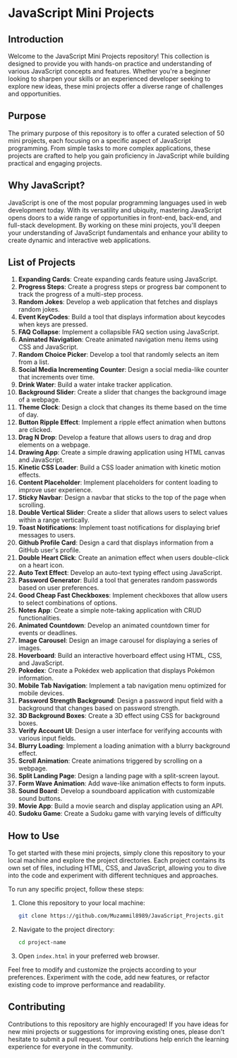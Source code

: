 # JavaScript Mini Projects

## Introduction
Welcome to the JavaScript Mini Projects repository! This collection is designed to provide you with hands-on practice and understanding of various JavaScript concepts and features. Whether you're a beginner looking to sharpen your skills or an experienced developer seeking to explore new ideas, these mini projects offer a diverse range of challenges and opportunities.

## Purpose
The primary purpose of this repository is to offer a curated selection of 50 mini projects, each focusing on a specific aspect of JavaScript programming. From simple tasks to more complex applications, these projects are crafted to help you gain proficiency in JavaScript while building practical and engaging projects.

## Why JavaScript?
JavaScript is one of the most popular programming languages used in web development today. With its versatility and ubiquity, mastering JavaScript opens doors to a wide range of opportunities in front-end, back-end, and full-stack development. By working on these mini projects, you'll deepen your understanding of JavaScript fundamentals and enhance your ability to create dynamic and interactive web applications.

## List of Projects
1. **Expanding Cards**: Create expanding cards feature using JavaScript.
2. **Progress Steps**: Create a progress steps or progress bar component to track the progress of a multi-step process.
3. **Random Jokes**: Develop a web application that fetches and displays random jokes.
4. **Event KeyCodes**: Build a tool that displays information about keycodes when keys are pressed.
5. **FAQ Collapse**: Implement a collapsible FAQ section using JavaScript.
6. **Animated Navigation**: Create animated navigation menu items using CSS and JavaScript.
7. **Random Choice Picker**: Develop a tool that randomly selects an item from a list.
8. **Social Media Incrementing Counter**: Design a social media-like counter that increments over time.
9. **Drink Water**: Build a water intake tracker application.
10. **Background Slider**: Create a slider that changes the background image of a webpage.
11. **Theme Clock**: Design a clock that changes its theme based on the time of day.
12. **Button Ripple Effect**: Implement a ripple effect animation when buttons are clicked.
13. **Drag N Drop**: Develop a feature that allows users to drag and drop elements on a webpage.
14. **Drawing App**: Create a simple drawing application using HTML canvas and JavaScript.
15. **Kinetic CSS Loader**: Build a CSS loader animation with kinetic motion effects.
16. **Content Placeholder**: Implement placeholders for content loading to improve user experience.
17. **Sticky Navbar**: Design a navbar that sticks to the top of the page when scrolling.
18. **Double Vertical Slider**: Create a slider that allows users to select values within a range vertically.
19. **Toast Notifications**: Implement toast notifications for displaying brief messages to users.
20. **Github Profile Card**: Design a card that displays information from a GitHub user's profile.
21. **Double Heart Click**: Create an animation effect when users double-click on a heart icon.
22. **Auto Text Effect**: Develop an auto-text typing effect using JavaScript.
23. **Password Generator**: Build a tool that generates random passwords based on user preferences.
24. **Good Cheap Fast Checkboxes**: Implement checkboxes that allow users to select combinations of options.
25. **Notes App**: Create a simple note-taking application with CRUD functionalities.
26. **Animated Countdown**: Develop an animated countdown timer for events or deadlines.
27. **Image Carousel**: Design an image carousel for displaying a series of images.
28. **Hoverboard**: Build an interactive hoverboard effect using HTML, CSS, and JavaScript.
29. **Pokedex**: Create a Pokédex web application that displays Pokémon information.
30. **Mobile Tab Navigation**: Implement a tab navigation menu optimized for mobile devices.
31. **Password Strength Background**: Design a password input field with a background that changes based on password strength.
32. **3D Background Boxes**: Create a 3D effect using CSS for background boxes.
33. **Verify Account UI**: Design a user interface for verifying accounts with various input fields.
34. **Blurry Loading**: Implement a loading animation with a blurry background effect.
35. **Scroll Animation**: Create animations triggered by scrolling on a webpage.
36. **Split Landing Page**: Design a landing page with a split-screen layout.
37. **Form Wave Animation**: Add wave-like animation effects to form inputs.
38. **Sound Board**: Develop a soundboard application with customizable sound buttons.
39. **Movie App**: Build a movie search and display application using an API.
40. **Sudoku Game**: Create a Sudoku game with varying levels of difficulty


## How to Use
To get started with these mini projects, simply clone this repository to your local machine and explore the project directories. Each project contains its own set of files, including HTML, CSS, and JavaScript, allowing you to dive into the code and experiment with different techniques and approaches.

To run any specific project, follow these steps:
1. Clone this repository to your local machine:

    ```bash
    git clone https://github.com/Muzammil8989/JavaScript_Projects.git
    ```

2. Navigate to the project directory:

    ```bash
    cd project-name
    ```

3. Open `index.html` in your preferred web browser.

Feel free to modify and customize the projects according to your preferences. Experiment with the code, add new features, or refactor existing code to improve performance and readability.

## Contributing
Contributions to this repository are highly encouraged! If you have ideas for new mini projects or suggestions for improving existing ones, please don't hesitate to submit a pull request. Your contributions help enrich the learning experience for everyone in the community.



